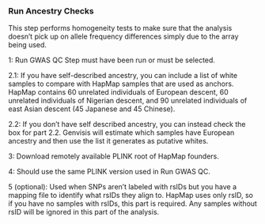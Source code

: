 ### Run Ancestry Checks

This step performs homogeneity tests to make sure that the analysis doesn’t pick up on allele frequency differences simply due to the array being used.

1: Run GWAS QC Step must have been run or must be selected.

2.1: If you have self-described ancestry, you can include a list of white samples to compare with HapMap samples that are used as anchors. HapMap contains 60 unrelated individuals of European descent, 60 unrelated individuals of Nigerian descent, and 90 unrelated individuals of east Asian descent (45 Japanese and 45 Chinese).

2.2: If you don’t have self described ancestry, you can instead check the box for part 2.2. Genvisis will estimate which samples have European ancestry and then use the list it generates as putative whites.

3: Download remotely available PLINK root of HapMap founders.

4: Should use the same PLINK version used in Run GWAS QC.

5 (optional): Used when SNPs aren’t labeled with rsIDs but you have a mapping file to identify what rsIDs they align to. HapMap uses only rsID, so if you have no samples with rsIDs, this part is required. Any samples without rsID will be ignored in this part of the analysis.
